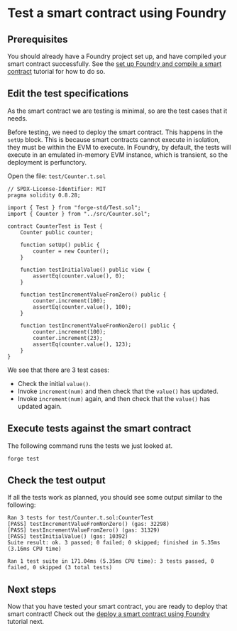 # Test a smart contract using Foundry

## Prerequisites

You should already have a Foundry project set up, and have compiled your smart contract successfully.
See the [set up Foundry and compile a smart contract](./compile-foundry.md) tutorial for how to do so.

## Edit the test specifications

As the smart contract we are testing is minimal, so are the test cases that it needs.

Before testing, we need to deploy the smart contract.
This happens in the `setUp` block.
This is because smart contracts cannot execute in isolation, they must be within the EVM to execute.
In Foundry, by default, the tests will execute in an emulated in-memory EVM instance, which is transient, so the deployment is perfunctory.

Open the file: `test/Counter.t.sol`

```solidity
// SPDX-License-Identifier: MIT
pragma solidity 0.8.28;

import { Test } from "forge-std/Test.sol";
import { Counter } from "../src/Counter.sol";

contract CounterTest is Test {
    Counter public counter;

    function setUp() public {
        counter = new Counter();
    }

    function testInitialValue() public view {
        assertEq(counter.value(), 0);
    }

    function testIncrementValueFromZero() public {
        counter.increment(100);
        assertEq(counter.value(), 100);
    }

    function testIncrementValueFromNonZero() public {
        counter.increment(100);
        counter.increment(23);
        assertEq(counter.value(), 123);
    }
}

```

We see that there are 3 test cases:

- Check the initial `value()`.
- Invoke `increment(num)` and then check that the `value()` has updated.
- Invoke `increment(num)` again, and then check that the `value()` has updated again.

## Execute tests against the smart contract

The following command runs the tests we just looked at.

```shell
forge test
```

<!-- TODO include command to run tests in public network instead of emulated EVM -->

## Check the test output

If all the tests work as planned, you should see some output similar to the following:

```text
Ran 3 tests for test/Counter.t.sol:CounterTest
[PASS] testIncrementValueFromNonZero() (gas: 32298)
[PASS] testIncrementValueFromZero() (gas: 31329)
[PASS] testInitialValue() (gas: 10392)
Suite result: ok. 3 passed; 0 failed; 0 skipped; finished in 5.35ms (3.16ms CPU time)

Ran 1 test suite in 171.04ms (5.35ms CPU time): 3 tests passed, 0 failed, 0 skipped (3 total tests)
```

## Next steps

Now that you have tested your smart contract, you are ready to deploy that smart contract!
Check out the [deploy a smart contract using Foundry](./deploy-foundry.md) tutorial next.

